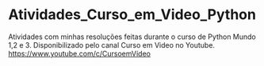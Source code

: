 # Atividades_Curso_em_Video_Python
Atividades com minhas resoluções feitas durante o curso de Python Mundo 1,2 e 3. Disponibilizado pelo canal Curso em Video no Youtube.
https://www.youtube.com/c/CursoemVídeo
